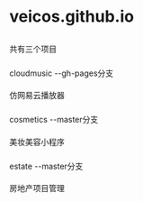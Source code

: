 # veicos.github.io

##
共有三个项目
###
cloudmusic --gh-pages分支
####
仿网易云播放器
###
cosmetics --master分支
####
美妆美容小程序
###
estate --master分支
####
房地产项目管理
